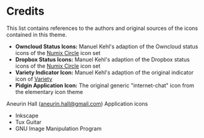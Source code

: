 # Credits
This list contains references to the authors and original sources of the icons contained in this theme.

* **Owncloud Status Icons:** Manuel Kehl's adaption of the Owncloud status icons of the [Numix Circle](https://github.com/numixproject/numix-icon-theme-circle) icon set
* **Dropbox Status Icons:** Manuel Kehl's adaption of the Dropbox status icons of the [Numix Circle](https://github.com/numixproject/numix-icon-theme-circle) icon set
* **Variety Indicator Icon:** Manuel Kehl's adaption of the original indicator icon of [Variety](http://peterlevi.com/variety/)
* **Pidgin Application Icon:** The original generic "internet-chat" icon from the elementary icon theme

Aneurin Hall (aneurin.hall@gmail.com)
Application icons
* Inkscape
* Tux Guitar
* GNU Image Manipulation Program
